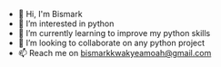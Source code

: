 - 👋 Hi, I'm Bismark
- 👀 I’m interested in python
- 🌱 I’m currently learning to improve my python skills
- 💞️ I’m looking to collaborate on any python project
- 📫 Reach me on bismarkkwakyeamoah@gmail.com

<!---
bKwakye/bKwakye is a ✨ special ✨ repository because its `README.md` (this file) appears on your GitHub profile.
You can click the Preview link to take a look at your changes.
--->
